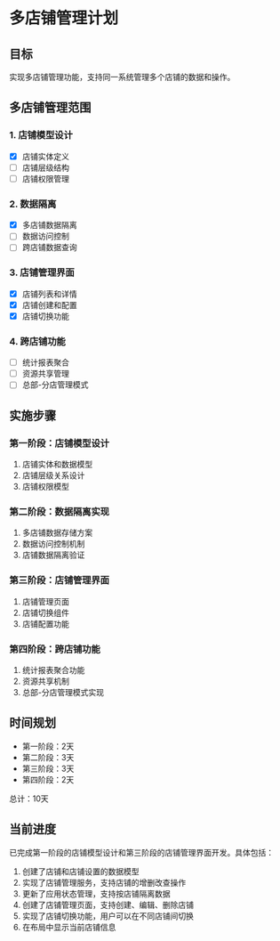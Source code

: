 # 多店铺管理计划

## 目标
实现多店铺管理功能，支持同一系统管理多个店铺的数据和操作。

## 多店铺管理范围

### 1. 店铺模型设计
- [x] 店铺实体定义
- [ ] 店铺层级结构
- [ ] 店铺权限管理

### 2. 数据隔离
- [x] 多店铺数据隔离
- [ ] 数据访问控制
- [ ] 跨店铺数据查询

### 3. 店铺管理界面
- [x] 店铺列表和详情
- [x] 店铺创建和配置
- [x] 店铺切换功能

### 4. 跨店铺功能
- [ ] 统计报表聚合
- [ ] 资源共享管理
- [ ] 总部-分店管理模式

## 实施步骤

### 第一阶段：店铺模型设计
1. 店铺实体和数据模型
2. 店铺层级关系设计
3. 店铺权限模型

### 第二阶段：数据隔离实现
1. 多店铺数据存储方案
2. 数据访问控制机制
3. 店铺数据隔离验证

### 第三阶段：店铺管理界面
1. 店铺管理页面
2. 店铺切换组件
3. 店铺配置功能

### 第四阶段：跨店铺功能
1. 统计报表聚合功能
2. 资源共享机制
3. 总部-分店管理模式实现

## 时间规划
- 第一阶段：2天
- 第二阶段：3天
- 第三阶段：3天
- 第四阶段：2天

总计：10天

## 当前进度
已完成第一阶段的店铺模型设计和第三阶段的店铺管理界面开发。具体包括：
1. 创建了店铺和店铺设置的数据模型
2. 实现了店铺管理服务，支持店铺的增删改查操作
3. 更新了应用状态管理，支持按店铺隔离数据
4. 创建了店铺管理页面，支持创建、编辑、删除店铺
5. 实现了店铺切换功能，用户可以在不同店铺间切换
6. 在布局中显示当前店铺信息